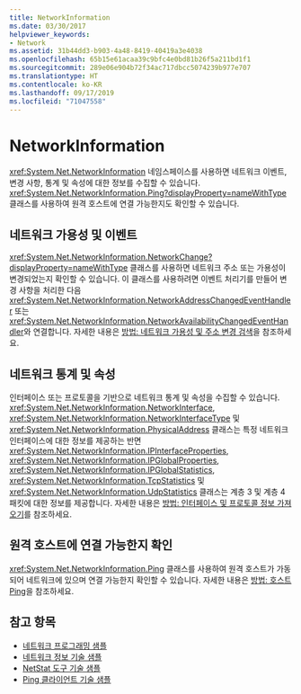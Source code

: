 ```yaml
---
title: NetworkInformation
ms.date: 03/30/2017
helpviewer_keywords:
- Network
ms.assetid: 31b44dd3-b903-4a48-8419-40419a3e4038
ms.openlocfilehash: 65b15e61acaa39c9bfc4e0bd81b26f5a211bd1f1
ms.sourcegitcommit: 289e06e904b72f34ac717dbcc5074239b977e707
ms.translationtype: HT
ms.contentlocale: ko-KR
ms.lasthandoff: 09/17/2019
ms.locfileid: "71047558"
---
```

# <a name="networkinformation"></a>NetworkInformation
<xref:System.Net.NetworkInformation> 네임스페이스를 사용하면 네트워크 이벤트, 변경 사항, 통계 및 속성에 대한 정보를 수집할 수 있습니다. <xref:System.Net.NetworkInformation.Ping?displayProperty=nameWithType> 클래스를 사용하여 원격 호스트에 연결 가능한지도 확인할 수 있습니다.  
  
## <a name="network-availability-and-events"></a>네트워크 가용성 및 이벤트  
 <xref:System.Net.NetworkInformation.NetworkChange?displayProperty=nameWithType> 클래스를 사용하면 네트워크 주소 또는 가용성이 변경되었는지 확인할 수 있습니다. 이 클래스를 사용하려면 이벤트 처리기를 만들어 변경 사항을 처리한 다음 <xref:System.Net.NetworkInformation.NetworkAddressChangedEventHandler> 또는 <xref:System.Net.NetworkInformation.NetworkAvailabilityChangedEventHandler>와 연결합니다. 자세한 내용은 [방법: 네트워크 가용성 및 주소 변경 검색](how-to-detect-network-availability-and-address-changes.md)을 참조하세요.  
  
## <a name="network-statistics-and-properties"></a>네트워크 통계 및 속성  
 인터페이스 또는 프로토콜을 기반으로 네트워크 통계 및 속성을 수집할 수 있습니다. <xref:System.Net.NetworkInformation.NetworkInterface>, <xref:System.Net.NetworkInformation.NetworkInterfaceType> 및 <xref:System.Net.NetworkInformation.PhysicalAddress> 클래스는 특정 네트워크 인터페이스에 대한 정보를 제공하는 반면 <xref:System.Net.NetworkInformation.IPInterfaceProperties>, <xref:System.Net.NetworkInformation.IPGlobalProperties>, <xref:System.Net.NetworkInformation.IPGlobalStatistics>, <xref:System.Net.NetworkInformation.TcpStatistics> 및 <xref:System.Net.NetworkInformation.UdpStatistics> 클래스는 계층 3 및 계층 4 패킷에 대한 정보를 제공합니다. 자세한 내용은 [방법: 인터페이스 및 프로토콜 정보 가져오기](how-to-get-interface-and-protocol-information.md)를 참조하세요.  
  
## <a name="determine-if-a-remote-host-is-reachable"></a>원격 호스트에 연결 가능한지 확인  
 <xref:System.Net.NetworkInformation.Ping> 클래스를 사용하여 원격 호스트가 가동되어 네트워크에 있으며 연결 가능한지 확인할 수 있습니다. 자세한 내용은 [방법: 호스트 Ping](how-to-ping-a-host.md)을 참조하세요.  
  
## <a name="see-also"></a>참고 항목

- [네트워크 프로그래밍 샘플](network-programming-samples.md)
- [네트워크 정보 기술 샘플](https://go.microsoft.com/fwlink/?LinkID=179564)
- [NetStat 도구 기술 샘플](https://go.microsoft.com/fwlink/?LinkID=179562)
- [Ping 클라이언트 기술 샘플](https://go.microsoft.com/fwlink/?LinkID=179565)
